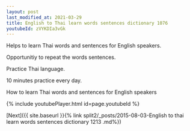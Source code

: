 ```yaml
---
layout: post
last_modified_at: 2021-03-29
title: English to Thai learn words sentences dictionary 1076 
youtubeId: zVYKDIa3vGk
---
```

 
 
Helps to learn Thai words and sentences for English speakers.

Opportunitiy to repeat the words sentences. 

Practice Thai language. 
 
10 minutes practice every day. 
 
How to learn Thai words and sentences for English speakers 
 
{% include youtubePlayer.html id=page.youtubeId %}
 
 
[Next]({{ site.baseurl }}{% link  split2/_posts/2015-08-03-English to thai learn words sentences dictionary 1213 .md%})
 
